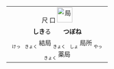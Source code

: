 <table align="left">
  <tr align="center"><td width="250px">
    <ruby>尺<br>口</ruby>
    <img src="https://f.2cn.cn/hanzi/svg/5C40.svg" height="40" alt="局">
  </td></tr>
  <tr align="center"><td><b>しき</b>る　　<b>つぼね</b></td></th>
  <tr align="center"><td>
    <ruby><sub><sub>けっ　きょく</sub></sub><br>結局</ruby>
    <ruby><sub><sub>きょく　しょ</sub></sub><br>局所</ruby>
    <ruby><sub><sub>やっ　きょく</sub></sub><br>薬局</ruby>
  </td></tr>
</table>

